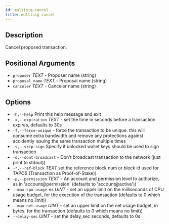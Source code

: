 ```yaml
---
id: multisig-cancel
title: multisig cancel
---
```



## Description

Cancel proposed transaction.

## Positional Arguments

- `proposer` _TEXT_ - Proposer name (string)
- `proposal_name` _TEXT_ - Proposal name (string)
- `canceler` _TEXT_ - Canceler name (string)

## Options

- `-h,--help` Print this help message and exit
- `-x,--expiration` _TEXT_ - set the time in seconds before a transaction expires, defaults to 30s
- `-f,--force-unique` - force the transaction to be unique. this will consume extra bandwidth and remove any protections against accidently issuing the same transaction multiple times
- `-s,--skip-sign` Specify if unlocked wallet keys should be used to sign transaction
- `-d,--dont-broadcast` - Don't broadcast transaction to the network (just print to stdout))
- `-r,--ref-block` _TEXT_         set the reference block num or block id used for TAPOS (Transaction as Proof-of-Stake))
- `-p,--permission`  _TEXT_ - An account and permission level to authorize, as in 'account@permission' (defaults to 'account@active'))
- `--max-cpu-usage-ms` _UINT_ - set an upper limit on the milliseconds of CPU usage budget, for the execution of the transaction (defaults to 0 which means no limit))
- `--max-net-usage` _UINT_ - set an upper limit on the net usage budget, in bytes, for the transaction (defaults to 0 which means no limit))
- `--delay-sec` _UINT_ - set the delay_sec seconds, defaults to 0s
